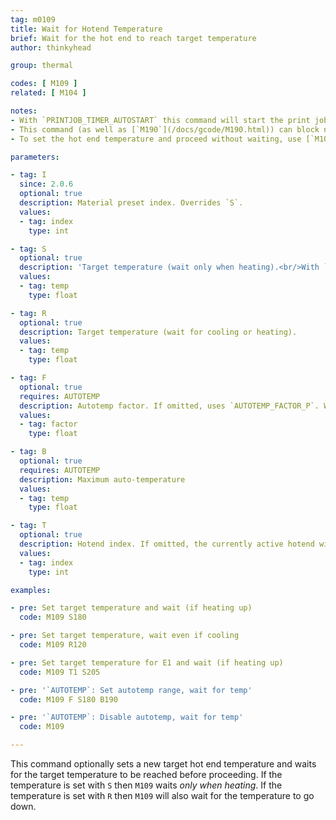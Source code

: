 ```yaml
---
tag: m0109
title: Wait for Hotend Temperature
brief: Wait for the hot end to reach target temperature
author: thinkyhead

group: thermal

codes: [ M109 ]
related: [ M104 ]

notes:
- With `PRINTJOB_TIMER_AUTOSTART` this command will start the print job if heating, and stop the print job timer if the temperature is set at or below half of `EXTRUDE_MINTEMP`.
- This command (as well as [`M190`](/docs/gcode/M190.html)) can block new commands from the host, preventing remote shutdown. However, if `EMERGENCY_PARSER` is enabled, a host can send [`M108`](/docs/gcode/M108.html) to break out of the wait loop.
- To set the hot end temperature and proceed without waiting, use [`M104`](/docs/gcode/M104.html).

parameters:

- tag: I
  since: 2.0.6
  optional: true
  description: Material preset index. Overrides `S`.
  values:
  - tag: index
    type: int

- tag: S
  optional: true
  description: 'Target temperature (wait only when heating).<br/>With `AUTOTEMP` this also sets the min auto-temperature.'
  values:
  - tag: temp
    type: float

- tag: R
  optional: true
  description: Target temperature (wait for cooling or heating).
  values:
  - tag: temp
    type: float

- tag: F
  optional: true
  requires: AUTOTEMP
  description: Autotemp factor. If omitted, uses `AUTOTEMP_FACTOR_P`. With `AUTOTEMP_PROPORTIONAL` enabled `F0` disables autotemp.
  values:
  - tag: factor
    type: float

- tag: B
  optional: true
  requires: AUTOTEMP
  description: Maximum auto-temperature
  values:
  - tag: temp
    type: float

- tag: T
  optional: true
  description: Hotend index. If omitted, the currently active hotend will be used.
  values:
  - tag: index
    type: int

examples:

- pre: Set target temperature and wait (if heating up)
  code: M109 S180

- pre: Set target temperature, wait even if cooling
  code: M109 R120

- pre: Set target temperature for E1 and wait (if heating up)
  code: M109 T1 S205

- pre: '`AUTOTEMP`: Set autotemp range, wait for temp'
  code: M109 F S180 B190

- pre: '`AUTOTEMP`: Disable autotemp, wait for temp'
  code: M109

---
```


This command optionally sets a new target hot end temperature and waits for the target temperature to be reached before proceeding. If the temperature is set with `S` then `M109` waits *only when heating*. If the temperature is set with `R` then `M109` will also wait for the temperature to go down.
